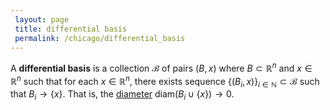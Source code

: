 ```yaml
---
 layout: page
 title: differential basis
 permalink: /chicago/differential_basis
---
```

A **differential basis** is a collection $\mathcal B$ of pairs $(B,x)$ where $B\subset\mathbb R^n$ and $x\in \mathbb R^n$ such that for each $x\in \mathbb R^n$, there exists sequence $\{(B_i, x)\}_{i\in\mathbb N}\subset \mathcal B$ such that $B_i \to \{x\}$. That is, the [diameter](https://defsmath.github.io/DefsMath/diameter_of_a_set) $\text{diam}(B_i\cup\{x\}) \to 0$.

